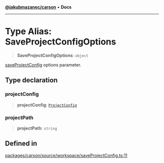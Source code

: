 [**@jakubmazanec/carson**](../README.md) • **Docs**

---

# Type Alias: SaveProjectConfigOptions

> **SaveProjectConfigOptions**: `object`

[saveProjectConfig](../functions/saveProjectConfig.md) options parameter.

## Type declaration

### projectConfig

> **projectConfig**: [`ProjectConfig`](ProjectConfig.md)

### projectPath

> **projectPath**: `string`

## Defined in

[packages/carson/source/workspace/saveProjectConfig.ts:11](https://github.com/jakubmazanec/tools/blob/6ed2cc9bf798455a62cfc34def34fef748169fa2/packages/carson/source/workspace/saveProjectConfig.ts#L11)
